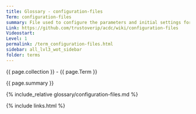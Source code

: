 ```yaml
---
title: Glossary - configuration-files
Term: configuration-files
summary: File used to configure the parameters and initial settings for some computer programs
Link: https://github.com/trustoverip/acdc/wiki/configuration-files
Videostart: 
Level: 1
permalink: /term_configuration-files.html
sidebar: all_lvl3_wot_sidebar
folder: terms
---
```


{{ page.collection }} - {{ page.Term }}

   {{ page.summary }}

{% include_relative glossary/configuration-files.md %}

 {% include links.html %} 
